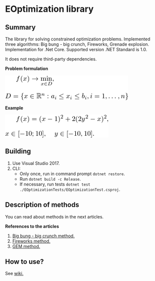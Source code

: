 # EOptimization library 

## Summary

The library for solving constrained optimization problems. Implemented three algorithms: Big bung - big crunch, Fireworks, Grenade explosion. Implementation for .Net Core. Supported version .NET Standard is 1.0.

It does not require third-party dependencies.

**Problem formulation**

![Minimization f(x)](/Docs/Images/eq.png)

**Example**

![Example 1](/Docs/Images/example1.png)

## Building

1. Use Visual Studio 2017.
2. CLI:
    * Only once, run in command prompt `dotnet restore`.
    * Run `dotnet build -c Release`.
    * If necessary, run tests `dotnet test ./EOptimizationTests/EOptimizationTest.csproj`.

## Description of methods

You can read about methods in the next articles.

**References to the articles**

1. [Big bung - big crunch method.](http://www.sciencedirect.com/science/article/pii/S0965997805000827)
2. [Fireworks method.](http://link.springer.com/chapter/10.1007/978-3-642-13495-1_44)
3. [GEM method.](http://www.sciencedirect.com/science/article/pii/S0096300309000058)

## How to use?

See [wiki.](https://github.com/KernelA/EOptimization-library/wiki)
